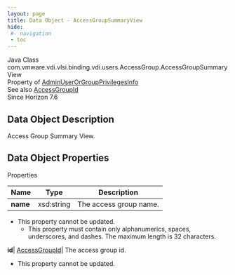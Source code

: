```yaml
---
layout: page
title: Data Object - AccessGroupSummaryView
hide:
 #- navigation
 - toc
---
```






Java Class
    com.vmware.vdi.vlsi.binding.vdi.users.AccessGroup.AccessGroupSummaryView  
Property of
     [AdminUserOrGroupPrivilegesInfo](vdi.users.AdminUserOrGroup.AdminUserOrGroupPrivilegesInfo.md#field_detail)  
See also
     [AccessGroupId](vdi.entity.AccessGroupId.md)  
Since 
    Horizon 7.6

## Data Object Description 

Access Group Summary View. 

## Data Object Properties

Properties

Name |  Type |  Description   
---|---|---  
**name**|  xsd:string|  The access group name.   


* This property cannot be updated.
  * This property must contain only alphanumerics, spaces, underscores, and dashes. The maximum length is 32 characters. 

  
**id**| [AccessGroupId](vdi.entity.AccessGroupId.md)|  The access group id.   


* This property cannot be updated.

  
  
  
 
  
  

